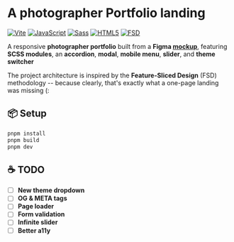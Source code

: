# A photographer Portfolio landing

[![Vite](https://img.shields.io/badge/Vite-646CFF?logo=vite&logoColor=fff)](https://vitejs.dev/)
[![JavaScript](https://img.shields.io/badge/JavaScript-F7DF1E?logo=javascript&logoColor=000)](https://developer.mozilla.org/docs/Web/JavaScript)
[![Sass](https://img.shields.io/badge/Sass-CC6699?logo=sass&logoColor=fff)](https://sass-lang.com/)
[![HTML5](https://img.shields.io/badge/HTML5-E34F26?logo=html5&logoColor=fff)](https://developer.mozilla.org/docs/Web/Guide/HTML/HTML5)
[![FSD](https://img.shields.io/badge/FSD-Feature--Sliced%20Design-8A2BE2)](https://feature-sliced.design/)

A responsive **photographer portfolio** built from a **Figma [mockup](https://www.figma.com/design/iFsApEUsf6tPwXas56gOiT/Portfolio)**, featuring **SCSS modules**, an **accordion**, **modal**, **mobile menu**, **slider**, and **theme switcher** 


The project architecture is inspired by the **Feature-Sliced Design** (FSD) methodology -- because clearly, that's exactly what a one-page landing was missing (:

## 📦 Setup

```bash
pnpm install
pnpm build
pnpm dev
```

## :coffee:  TODO
- [ ] **New theme dropdown**
- [ ] **OG & META tags**
- [ ] **Page loader**
- [ ] **Form validation**
- [ ] **Infinite slider**
- [ ] **Better a11y**
